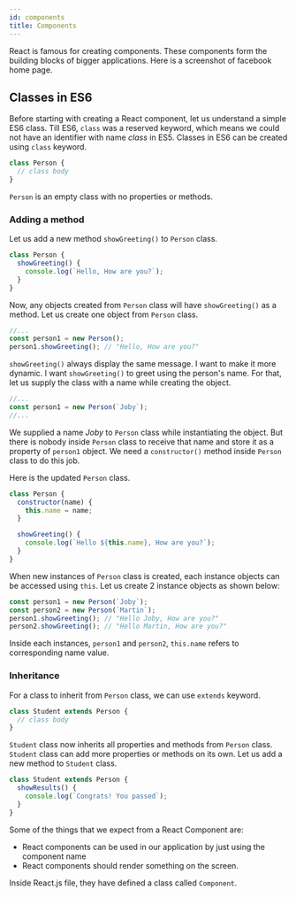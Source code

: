 ```yaml
---
id: components
title: Components
---
```


React is famous for creating components. These components form the building blocks of bigger applications. Here is a screenshot of facebook home page.

## Classes in ES6

Before starting with creating a React component, let us understand a simple ES6 class. Till ES6, `class` was a reserved keyword, which means we could not have an identifier with name _class_ in ES5. Classes in ES6 can be created using `class` keyword.

```javascript
class Person {
  // class body
}
```

`Person` is an empty class with no properties or methods.

### Adding a method

Let us add a new method `showGreeting()` to `Person` class.

```javascript
class Person {
  showGreeting() {
    console.log(`Hello, How are you?`);
  }
}
```

Now, any objects created from `Person` class will have `showGreeting()` as a method. Let us create one object from `Person` class.

```javascript
//...
const person1 = new Person();
person1.showGreeting(); // "Hello, How are you?"
```

`showGreeting()` always display the same message. I want to make it more dynamic. I want `showGreeting()` to greet using the person's name. For that, let us supply the class with a name while creating the object.

```javascript
//...
const person1 = new Person(`Joby`);
//...
```

We supplied a name _Joby_ to `Person` class while instantiating the object. But there is nobody inside `Person` class to receive that name and store it as a property of `person1` object. We need a `constructor()` method inside `Person` class to do this job.

Here is the updated `Person` class.

```javascript
class Person {
  constructor(name) {
    this.name = name;
  }

  showGreeting() {
    console.log(`Hello ${this.name}, How are you?`);
  }
}
```

When new instances of `Person` class is created, each instance objects can be accessed using `this`. Let us create 2 instance objects as shown below:

```javascript
const person1 = new Person(`Joby`);
const person2 = new Person(`Martin`);
person1.showGreeting(); // "Hello Joby, How are you?"
person2.showGreeting(); // "Hello Martin, How are you?"
```

Inside each instances, `person1` and `person2`, `this.name` refers to corresponding name value.

### Inheritance

For a class to inherit from `Person` class, we can use `extends` keyword.

```javascript
class Student extends Person {
  // class body
}
```

`Student` class now inherits all properties and methods from `Person` class. `Student` class can add more properties or methods on its own. Let us add a new method to `Student` class.

```javascript
class Student extends Person {
  showResults() {
    console.log(`Congrats! You passed`);
  }
}
```

Some of the things that we expect from a React Component are:

- React components can be used in our application by just using the component name
- React components should render something on the screen.

Inside React.js file, they have defined a class called `Component`.
